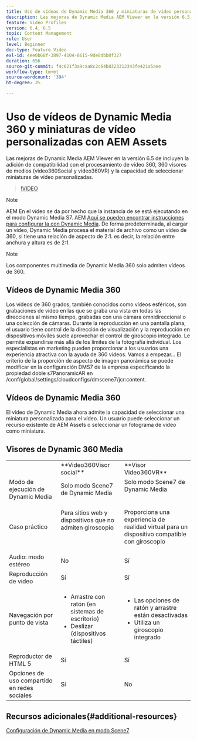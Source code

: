 ```yaml
---
title: Uso de vídeos de Dynamic Media 360 y miniaturas de vídeo personalizadas con AEM Assets
description: Las mejoras de Dynamic Media AEM Viewer en la versión 6.5 de incluyen la adición de compatibilidad con el procesamiento de vídeo 360, 360 visores de medios (video360Social y video360VR) y la capacidad de seleccionar miniaturas de vídeo personalizadas.
feature: Video Profiles
version: 6.4, 6.5
topic: Content Management
role: User
level: Beginner
doc-type: Feature Video
exl-id: 4ee0b68f-3897-4104-8615-9de8dbb8f327
duration: 656
source-git-commit: f4c621f3a9caa8c2c64b8323312343fe421a5aee
workflow-type: tm+mt
source-wordcount: '394'
ht-degree: 3%

---
```


# Uso de vídeos de Dynamic Media 360 y miniaturas de vídeo personalizadas con AEM Assets

Las mejoras de Dynamic Media AEM Viewer en la versión 6.5 de incluyen la adición de compatibilidad con el procesamiento de vídeo 360, 360 visores de medios (video360Social y video360VR) y la capacidad de seleccionar miniaturas de vídeo personalizadas.

>[!VIDEO](https://video.tv.adobe.com/v/26391?quality=12&learn=on)

>[!NOTE]
>
>AEM En el vídeo se da por hecho que la instancia de se está ejecutando en el modo Dynamic Media S7.  AEM [Aquí se pueden encontrar instrucciones para configurar la con Dynamic Media](https://helpx.adobe.com/es/experience-manager/6-3/assets/using/config-dynamic-fp-14410.html). De forma predeterminada, al cargar un vídeo, Dynamic Media procesa el material de archivo como un vídeo de 360, si tiene una relación de aspecto de 2:1. es decir, la relación entre anchura y altura es de 2:1.

>[!NOTE]
>
>Los componentes multimedia de Dynamic Media 360 solo admiten vídeos de 360.

## Vídeos de Dynamic Media 360

Los vídeos de 360 grados, también conocidos como vídeos esféricos, son grabaciones de vídeo en las que se graba una vista en todas las direcciones al mismo tiempo, grabadas con una cámara omnidireccional o una colección de cámaras. Durante la reproducción en una pantalla plana, el usuario tiene control de la dirección de visualización y la reproducción en dispositivos móviles suele aprovechar el control de giroscopio integrado.  Le permite expandirse más allá de los límites de la fotografía individual. Los especialistas en marketing pueden proporcionar a los usuarios una experiencia atractiva con la ayuda de 360 vídeos.  Vamos a empezar... El criterio de la proporción de aspecto de imagen panorámica se puede modificar en la configuración DMS7 de la empresa especificando la propiedad doble s7PanoramicAR en /conf/global/settings/cloudconfigs/dmscene7/jcr:content.

## Vídeos de Dynamic Media 360

El vídeo de Dynamic Media ahora admite la capacidad de seleccionar una miniatura personalizada para el vídeo. Un usuario puede seleccionar un recurso existente de AEM Assets o seleccionar un fotograma de vídeo como miniatura.

## Visores de Dynamic 360 Media

<table> 
 <tbody>
   <tr>
      <td> </td>
      <td>**Video360Visor social**</td>
      <td>**Visor Video360VR**</td>
   </tr>
   <tr>
      <td>Modo de ejecución de Dynamic Media</td>
      <td>Solo modo Scene7 de Dynamic Media</td>
      <td>Solo modo Scene7 de Dynamic Media<br>
         <br>
      </td>
   </tr>
   <tr>
      <td>Caso práctico</td>
      <td>
         <p>Para sitios web y dispositivos que no admiten giroscopio</p>
         <p> </p>
      </td>
      <td>
         <p>Proporciona una experiencia de realidad virtual para un dispositivo compatible con giroscopio </p>
      </td>
   </tr>
   <tr>
      <td>Audio: modo estéreo</td>
      <td>No</td>
      <td>Sí</td>
   </tr>
   <tr>
      <td>Reproducción de vídeo</td>
      <td>Sí</td>
      <td>Sí</td>
   </tr>
   <tr>
      <td>Navegación por punto de vista</td>
      <td>
         <ul>
            <li>Arrastre con ratón (en sistemas de escritorio)</li>
            <li>Deslizar (dispositivos táctiles)</li>
         </ul>
      </td>
      <td>
         <ul>
            <li>Las opciones de ratón y arrastre están desactivadas</li>
            <li>Utiliza un giroscopio integrado</li>
         </ul>
      </td>
   </tr>
   <tr>
      <td>Reproductor de HTML 5</td>
      <td>Sí</td>
      <td>Sí</td>
   </tr>
   <tr>
      <td>Opciones de uso compartido en redes sociales</td>
      <td>Sí</td>
      <td>No</td>
   </tr>
</tbody>
</table>

## Recursos adicionales{#additional-resources}

[Configuración de Dynamic Media en modo Scene7](https://helpx.adobe.com/experience-manager/6-5/assets/using/config-dms7.html)
